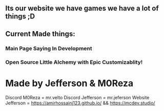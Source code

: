 ## Its our website we have games we have a lot of things ;D

## Current Made things:
### Main Page Saying In Development
### Open Source Little Alchemy with Epic Customizablity!

# Made by Jefferson & M0Reza
Discord M0Reza = mr.velto
Discord Jefferson = mr.jeferson
Website Jefferson = https://amirhossainj123.github.io/  &&  https://mcdev.studio/
